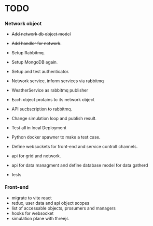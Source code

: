 # TODO
### Network object
- ~~Add network db object model~~
- ~~Add handler for network~~.
- Setup Rabbitmq.
- Setup MongoDB again.

- Setup and test authenticator.
- Network service, inform services via rabbitmq
- WeatherService as rabbitmq publisher
- Each object protains to its network object
- API sucbscription to rabbitmq.
- Change simulation loop and publish result.
- Test all in local Deployment
- Python docker spawner to make a test case.
- Define websockets for front-end and service controll channels.
- api for grid and network.
- api for data managment and define database model for data gatherd
- tests
### Front-end
- migrate to vite react
- redux, user data and api object scopes
- list of accessable objects, prosumers and managers
- hooks for websocket
- simulation plane with threejs
